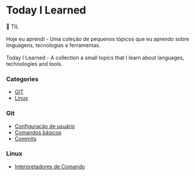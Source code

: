 # Today I Learned

📝 TIL <br><br>
Hoje eu aprendi - Uma coleção de pequenos tópicos que eu aprendo sobre linguagens, tecnologias e ferramentas.<br><br>
Today I Learned - A collection a small topics that I learn about languages, technologies and tools.

### Categories
- [GIT](git)
- [Linux](linux)

### Git
- [Configuração de usuário](git/configurar-usuário.md)
- [Comandos básicos](git/comandos-basicos.md)
- [Commits](git/commit.md)

### Linux
- [Interpretadores de Comando](linux/interpretadores-de-comando.md)
